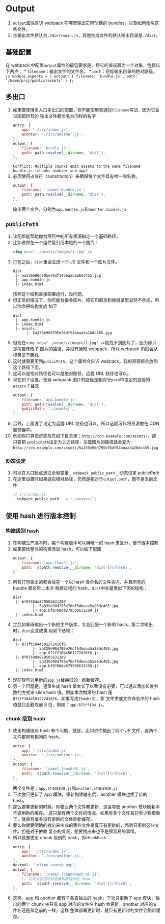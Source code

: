 # Output

1. `output`属性告诉 webpack 在哪里输出它所创建的 bundles，以及如何命名这些文件。
2. 主输出文件默认为`./dist/main.js`，其他生成文件的默认输出目录是`./dist`。


## 基础配置
在 webpack 中配置`output`属性的最低要求是，将它的值设置为一个对象，包括以下两点：
    * `filename`：输出文件的文件名。
    * `path`：目标输出目录的绝对路径。
    ```js
    module.exports = {
        output: {
            filename: 'bundle.js',
            path: '/home/proj/public/assets'
        }
    };
    ```


## 多出口
1. 如果要使用多入口多出口的配置，则不能使用普通的`filename`写法，因为它会试图把所有的
输出文件都命名为同样的名字
    ```js
    entry: {
        app: './src/index.js',
        anohter: './src/another.js',
    },
    output: {
        filename: 'bundle.js',
        path: path.resolve(__dirname, 'dist'),
    },
    ```
    `Conflict: Multiple chunks emit assets to the same filename bundle.js
    (chunks anohter and app)`
2. 必须使用占位符（substitution）来确保每个文件具有唯一的名称。
    ```js
    output: {
        filename: '[name].bundle.js',
        path: path.resolve(__dirname, 'dist'),
    },
    ```
    输出两个文件，分别为`app.bundle.js`和`anohter.bundle.js`


## `publicPath`
1. 该配置能帮助你为项目中的所有资源指定一个基础路径。
2. 比如说你在一个组件里引用本地的一个图片：
    ```html
    <img src="../assets/images/1.jpg" />
    ```
3. 打包之后，`dist`里会生成一个 JS 文件和一个图片文件。
    ```
    dist
     |- 5a339e90d795e76df54beaa5a26dc465.jpg
     |- app.bundle.js
     |- index.html
    ```
    按照这个结构直接部署运行，没问题。
4. 但正常的情况下，你可能有很多图片，把它们都放到根目录里显然不合适，所以你会把结构变成
如下
    ```
    dist
     |- app.bundle.js
     |- index.html
     |- assets
          |- 5a339e90d795e76df54beaa5a26dc465.jpg
    ```
5. 但现在`<img src="../assets/images/1.jpg" />`就找不到图片了，因为你只是擅自修改了
图片的路径，并没有通知 webpack，所以 webpack 仍然会从根目录下面找。
6. 这时就需要用到`publicPath`，这个属性会告诉 webpack，我的资源都会放到这个路径下面。
7. 这可以是相对路径也可以是绝对路径，远程 URL 路径也可以。
8. 现在如下设置，告诉 webpack 图片的路径是相对于`path`中设定的路径的`assets`子目录
    ```js
    output: {
        filename: 'app.bundle.js',
        path: path.resolve(__dirname, 'dist'),
        publicPath: './assets/',
    }
    ```
9. 另外，上面说了设定为远程 URL 路径也可以，所以这就可以将资源放在 CDN 服务器中。
10. 例如你打算把资源放在如下目录里：`http://cdn.example.com/assets/`，那只要把
`publicPath`设定为上述路径，加载图片的路径就会变为`http://cdn.example.com/assets/5a339e90d795e76df54beaa5a26dc465.jpg`

### 动态设定
1. 可以在入口起点通过全局变量`__webpack_public_path__`动态设定 publicPath
2. 在这里设置时如果适应相对路径，仍然是相对于`output.path`，而不是当前文件
    ```js
    // src/index.js
    __webpack_public_path__ = './assets/';
    ```


## 使用 hash 进行版本控制
### 构建级别 hash
1. 在构建生产版本时，每个构建版本可以用唯一的 hash 来区分，便于版本控制
2. 如果要给整体的构建添加 hash，可以如下配置
    ```js
    output: {
        filename: 'app.[hash].js',
        path: `${path.resolve(__dirname, 'dist')}/[hash]`,
    }
    ```
3. 所有打包输出的都会放在一个以 hash 值命名的文件夹内，并且所有的 bundle 都会带上本次
构建过程的 hash。`dist`中会是类似下面的结构：
    ```
    dist
     |- bf0768da879505631289
             |- 5a339e90d795e76df54beaa5a26dc465.jpg
             |- app.bf0768da879505631289.js
     |- index.html
    ```
4. 之后如果再输出一个新的生产版本，又会匹配一个新的 hash。第二次输出时，`dist`会变成类
似如下结构：
    ```
    dist
     |- 871ff1044501272416f6
             |- 5a339e90d795e76df54beaa5a26dc465.jpg
             |- app.871ff1044501272416f6.js
     |- bf0768da879505631289
             |- 5a339e90d795e76df54beaa5a26dc465.jpg
             |- app.bf0768da879505631289.js
     |- index.html
    ```
5. 现在就可以用新的`app.js`替换旧的，刷新缓存。
6. 另一个问题是，通常生成 hash 值太长了以致没有必要，可以通过添加长度参数的方式来
slice hash 值。例如本次构建的 hash 是`871ff1044501272416f6`，如果写成`[hash:8]`，那
文件夹或文件命名中的 hash 值就只会截取前 8 位，例如：`app.871ff104.js`。

### chunk 级别 hash
1. 使用构建级别 hash 有个问题，就是，比如说你输出了两个 JS 文件，这两个文件都带有相同的
hash。
    ```js
    entry: {
        app: './src/index.js',
        another: './src/another.js',
    },
    output: {
        filename: '[name].[hash:8].js',
        path: `${path.resolve(__dirname, 'dist')}/[hash]`,
    },
    ```
    两个文件是：`app.5f4b8930.js`和`another.5f4b8930.js`
2. 下次你只更新了 app 模块，重新构建输出后，another 模块也换了新的 hash。
3. 那么部署更新的时候，你要么两个文件都更新，这会导致 another 模块刷新本不该刷新的缓存。
这只是有两个文件的情况，如果有多个文件且只有少数更新了，就会有很多没有更新的文件刷新缓存。
4. 要么你就要明确的找出来生成的哪些文件是真正有更新的，然后只更新这些文件。但是对于依赖
复杂的情况，想要找出来也不是很容易的事情。
5. 所以就要使用 chunk 级别的 hash，即`chunkhash`
    ```js
    entry: {
        app: './src/index.js',
        another: './src/another.js',
    },
    devtool: 'inline-source-map',
    output: {
        filename: '[name].[chunkhash:8].js',
        // 文件夹名还可以使用构建级别的 hash
        path: `${path.resolve(__dirname, 'dist')}/[hash]`,
    },
    ```
9. 这样，app 和 another 都有了各自独立的 hash。下次只更新了 app 模块，输出的两个
chunk 中只有 app 对应的文件名 hash 会更新，another 对应的文件名还是和之前的一样。这样
整体部署更新时，就只有更新过的文件会刷新缓存。
